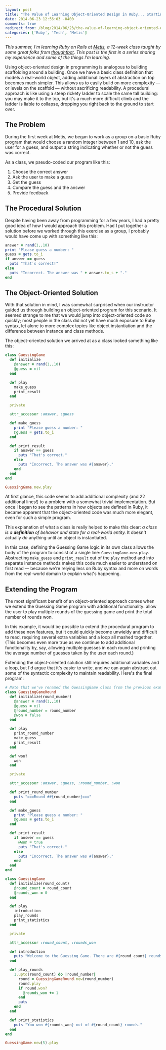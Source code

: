 ```yaml
---
layout: post
title: "The Value of Learning Object-Oriented Design in Ruby... Starting from Day 1"
date: 2014-06-23 12:56:03 -0400
comments: true
redirect_from: /blog/2014/06/23/the-value-of-learning-object-oriented-design-in-ruby-dot-dot-dot-starting-from-day-1/
categories: ['Ruby', 'Tech', 'Metis']
---
```


*This summer, I'm learning Ruby on Rails at [Metis](http://www.thisismetis.com), a 12-week class taught by some great folks from [thoughtbot](http://www.thoughtbot.com). This post is the first in a series sharing my experience and some of the things I'm learning.*

Using object-oriented design in programming is analogous to building scaffolding around a building. Once we have a basic class definition that models a real-world object, adding additional layers of abstraction on top becomes much simpler. This allows us to easily build on more complexity — or levels on the scaffold — without sacrificing readability. A procedural approach is like using a steep rickety ladder to scale the same tall building: you may make it to the top, but it's a much more difficult climb and the ladder is liable to collapse, dropping you right back to the ground to start over.

<!-- more -->

## The Problem

During the first week at Metis, we began to work as a group on a basic Ruby program that would choose a random integer between 1 and 10, ask the user for a guess, and output a string indicating whether or not the guess was correct.

As a class, we pseudo-coded our program like this:

1. Choose the correct answer
2. Ask the user to make a guess
3. Get the guess
4. Compare the guess and the answer
5. Provide feedback

## The Procedural Solution

Despite having been away from programming for a few years, I had a pretty good idea of how I would approach this problem. Had I put together a solution before we worked through this exercise as a group, I probably would have come up with something like this:

```ruby
answer = rand(1..10)
print "Please guess a number: "
guess = gets.to_i
if answer == guess
  puts "That’s correct!"
else
  puts "Incorrect. The answer was " + answer.to_s + "."
end
```

## The Object-Oriented Solution

With that solution in mind, I was somewhat surprised when our instructor guided us through building an object-oriented program for this scenario. It seemed strange to me that we would jump into object-oriented code so quickly; most people in the class did not yet have much exposure to Ruby syntax, let alone to more complex topics like object instantiation and the difference between instance and class methods.

The object-oriented solution we arrived at as a class looked something like this:

```ruby
class GuessingGame
  def initialize
    @answer = rand(1..10)
    @guess = nil
  end

  def play
    make_guess
    print_result
  end

  private

  attr_accessor :answer, :guess

  def make_guess
    print "Please guess a number: "
    @guess = gets.to_i
  end

  def print_result
    if answer == guess
      puts "That's correct."
    else
      puts "Incorrect. The answer was #{answer}."
    end
  end
end

GuessingGame.new.play
```

At first glance, this code seems to add additional complexity (and 22 additional lines!) to a problem with a somewhat trivial implementation. But once I began to see the patterns in how objects are defined in Ruby, it became apparent that the object-oriented code was much more elegant, even for such a simple program.

This explanation of what a class is really helped to make this clear: *a class is a __definition__ of behavior and state for a real-world entity.* It doesn't actually *do* anything until an object is instantiated.

In this case, defining the Guessing Game logic in its own class allows the body of the program to consist of a single line: `GuessingGame.new.play`. Abstracting `make_guess` and `print_result` out of the `play` method and into separate instance methods makes this code much easier to understand on first read — because we're relying less on Ruby syntax and more on words from the real-world domain to explain what's happening.

## Extending the Program

The most significant benefit of an object-oriented approach comes when we extend the Guessing Game program with additional functionality: allow the user to play multiple rounds of the guessing game and print the total number of rounds won.

In this example, it would be possible to extend the procedural program to add these new features, but it could quickly become unwieldy and difficult to read, requiring several extra variables and a loop all mashed together. (This becomes even more true as we continue to add additional functionality by, say, allowing multiple guesses in each round and printing the average number of guesses taken by the user each round.)

Extending the object-oriented solution still requires additional variables and a loop, but I'd argue that it's easier to write, and we can again abstract out some of the syntactic complexity to maintain readability. Here's the final program:

```ruby
# Note that we've renamed the GuessingGame class from the previous example to be GuessingGameRound.
class GuessingGameRound
  def initialize(round_number)
    @answer = rand(1..10)
    @guess = nil
    @round_number = round_number
    @won = false
  end

  def play
    print_round_number
    make_guess
    print_result
  end

  def won?
    won
  end

  private

  attr_accessor :answer, :guess, :round_number, :won

  def print_round_number
    puts "===Round ##{round_number}==="
  end

  def make_guess
    print "Please guess a number: "
    @guess = gets.to_i
  end

  def print_result
    if answer == guess
      @won = true
      puts "That's correct."
    else
      puts "Incorrect. The answer was #{answer}."
    end
  end
end

class GuessingGame
  def initialize(round_count)
    @round_count = round_count
    @rounds_won = 0
  end

  def play
    introduction
    play_rounds
    print_statistics
  end

  private

  attr_accessor :round_count, :rounds_won

  def introduction
    puts "Welcome to the Guessing Game. There are #{round_count} rounds."
  end

  def play_rounds
    1.upto(round_count) do |round_number|
      round = GuessingGameRound.new(round_number)
      round.play
      if round.won?
        @rounds_won += 1
      end
      puts
    end
  end

  def print_statistics
    puts "You won #{rounds_won} out of #{round_count} rounds."
  end
end

GuessingGame.new(5).play
```
